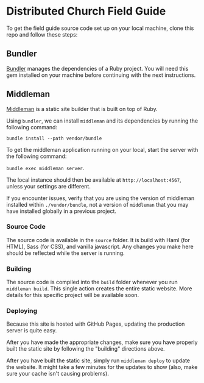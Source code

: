 # Distributed Church Field Guide

To get the field guide source code set up on your local machine, clone this repo and follow these steps:

## Bundler

[Bundler](https://bundler.io/) manages the dependencies of a Ruby project. You will need this gem installed on your machine before continuing with the next instructions.

## Middleman

[Middleman](https://middlemanapp.com/) is a static site builder that is built on top of Ruby.

Using `bundler`, we can install `middleman` and its dependencies by running the following command:

`bundle install --path vendor/bundle`

To get the middleman application running on your local, start the server with the following command:

`bundle exec middleman server`.

The local instance should then be available at `http://localhost:4567`, unless your settings are different.

If you encounter issues, verify that you are using the version of middleman installed within `./vendor/bundle`, not a version of `middleman` that you may have installed globally in a previous project.

### Source Code

The source code is available in the `source` folder. It is build with Haml (for HTML), Sass (for CSS), and vanilla javascript. Any changes you make here should be reflected while the server is running.

### Building

The source code is compiled into the `build` folder whenever you run `middleman build`. This single action creates the entire static website. More details for this specific project will be available soon.

### Deploying

Because this site is hosted with GitHub Pages, updating the production server is quite easy.

After you have made the appropriate changes, make sure you have properly built the static site by following the "building" directions above.

After you have built the static site, simply run `middleman deploy` to update the website. It might take a few minutes for the updates to show (also, make sure your cache isn't causing problems).
